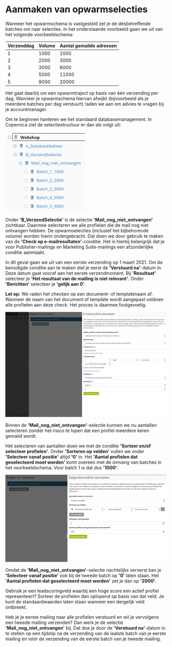 # Aanmaken van opwarmselecties

Wanneer het opwarmschema is vastgesteld zet je de desbetreffende batches om naar 
selecties. In het onderstaande voorbeeld gaan we uit van het volgende voorbeeldschema:

| Verzenddag | Volume | Aantal gemailde adressen |
|------------|--------|--------------------------|
| 1          | 1000   | 1000                     |
| 2          | 2000   | 3000                     |
| 3          | 3000   | 6000                     |
| 4          | 5000   | 11000                    |
| 5          | 9000   | 20000                    |

Het gaat daarbij om een opwarmtraject op basis van één verzending per dag.
Wanneer je opwarmschema hiervan afwijkt (bijvoorbeeld als je meerdere
batches per dag verstuurt) raden we aan om advies te vragen bij je
accountmanager.

Om te beginnen hanteren we het standaard databasemanagement. In Copernica
ziet de selectiestructuur er dan als volgt uit:

![](../images/selectiestructuur-opwarmbatches.png)

Onder **'B_VerzendSelectie'** is de selectie **'Mail_nog_niet_ontvangen'**
zichtbaar. Daarmee selecteren we alle profielen die de mail nog niet ontvangen
hebben. De opwarmselecties (inclusief het bijbehorende volume) worden hierin
ondergebracht. Dat doen we door gebruik te maken van de **'Check op
e-mailresultaten'**-conditie. Het is hierbij belangrijk dat je voor
Publisher-mailings en Marketing Suite-mailings een afzonderlijke conditie
aanmaakt.

In dit geval gaan we uit van een eerste verzending op 1 maart 2021. Om de
benodigde conditie aan te maken stel je eerst de **'Verstuurd na'**-datum
in. Deze datum gaat vooraf aan het eerste verzendmoment. Bij **'Resultaat'**
selecteer je **'Het resultaat van de mailing is niet relevant'**. Onder
**'Berichten'** selecteer je **'gelijk aan 0'**.

**Let op:** We raden het checken op een document- of templatenaam
af. Wanneer de naam van het document of template wordt aangepast voldoen
alle profielen aan deze check. Het proces is daarmee foutgevoelig. 

![](../images/check-emailconditie-nul-ontvangen.png)


Binnen de **'Mail_nog_niet_ontvangen'**-selectie kunnen we nu aantallen
selecteren zonder het risico te lopen dat een profiel meerdere keren gemaild wordt.

Het selecteren van aantallen doen we met de conditie **'Sorteer en/of
selecteer profielen'**. Onder **'Sorteren op velden'** vullen we onder
**'Selecteer vanaf positie'** altijd **'0'** in. Het **'Aantal profielen dat
geselecteerd moet worden'** komt overeen met de omvang van batches in het
voorbeeldschema. Voor batch 1 is dat dus **'1000'**.

![](../images/sort-select-profile-batch-1-1000.png)

Omdat de **'Mail_nog_niet_ontvangen'**-selectie nachtelijks ververst kan
je **'Selecteer vanaf positie'** ook bij de tweede batch op **'0'** laten staan.
Het **'Aantal profielen dat geselecteerd moet worden'** zet je dan op **'2000'**.

Gebruik je een leadscoringveld waarbij een hoge score een actief profiel
representeert? Sorteer de profielen dan oplopend op basis van dat veld.
Je kunt de standaardwaarden laten staan wanneer een dergelijk veld ontbreekt.

Heb je je eerste mailing naar alle profielen verstuurd en wil je
vervolgens een tweede mailing verzenden? Dan werk je de selectie 
**'Mail_nog_niet_ontvangen'** bij. Dat doe je door de **'Verstuurd na'**-datum 
in te stellen op een tijdstip ná de verzending van de laatste batch van je eerste 
mailing en vóór de verzending van de eerste batch van je tweede mailing. 
